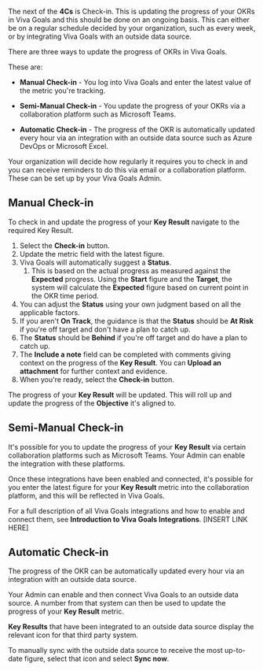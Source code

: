 The next of the **4Cs** is Check-in. This is updating the progress of your OKRs in Viva Goals and this should be done on an ongoing basis. This can either be on a regular schedule decided by your organization, such as every week, or by integrating Viva Goals with an outside data source.

There are three ways to update the progress of OKRs in Viva Goals.

These are:

- **Manual Check-in** - You log into Viva Goals and enter the latest value of the metric you're tracking.

- **Semi-Manual Check-in** - You update the progress of your OKRs via a collaboration platform such as Microsoft Teams.

- **Automatic Check-in** - The progress of the OKR is automatically updated every hour via an integration with an outside data source such as Azure DevOps or Microsoft Excel.

Your organization will decide how regularly it requires you to check in and you can receive reminders to do this via email or a collaboration platform. These can be set up by your Viva Goals Admin.

## Manual Check-in

To check in and update the progress of your **Key Result** navigate to the required Key Result.

1. Select the **Check-in** button.
1. Update the metric field with the latest figure.
1. Viva Goals will automatically suggest a **Status**.
    1. This is based on the actual progress as measured against the **Expected** progress. Using the **Start** figure and the **Target**, the system will calculate the **Expected** figure based on current point in the OKR time period.
1. You can adjust the **Status** using your own judgment based on all the applicable factors.
1. If you aren't **On Track**, the guidance is that the **Status** should be **At Risk** if you're off target and don't have a plan to catch up.
1. The **Status** should be **Behind** if you're off target and do have a plan to catch up.
1. The **Include a note** field can be completed with comments giving context on the progress of the **Key Result**. You can **Upload an attachment** for further context and evidence.
1. When you're ready, select the **Check-in** button.

The progress of your **Key Result** will be updated. This will roll up and update the progress of the **Objective** it's aligned to.

## Semi-Manual Check-in

It's possible for you to update the progress of your **Key Result** via certain collaboration platforms such as Microsoft Teams. Your Admin can enable the integration with these platforms.

Once these integrations have been enabled and connected, it's possible for you enter the latest figure for your **Key Result** metric into the collaboration platform, and this will be reflected in Viva Goals.

For a full description of all Viva Goals integrations and how to enable and connect them, see **Introduction to Viva Goals Integrations**. \[INSERT LINK HERE\]

## Automatic Check-in

The progress of the OKR can be automatically updated every hour via an integration with an outside data source.

Your Admin can enable and then connect Viva Goals to an outside data source. A number from that system can then be used to update the progress of your **Key Result** metric.

**Key Results** that have been integrated to an outside data source display the relevant icon for that third party system.

To manually sync with the outside data source to receive the most up-to-date figure, select that icon and select **Sync now**.